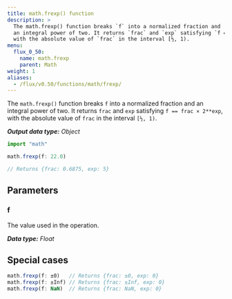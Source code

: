 ```yaml
---
title: math.frexp() function
description: >
  The math.frexp() function breaks `f` into a normalized fraction and
  an integral power of two. It returns `frac` and `exp` satisfying `f == frac × 2**exp`,
  with the absolute value of `frac` in the interval [½, 1).
menu:
  flux_0_50:
    name: math.frexp
    parent: Math
weight: 1
aliases:
  - /flux/v0.50/functions/math/frexp/
---
```


The `math.frexp()` function breaks `f` into a normalized fraction and an integral power of two.
It returns `frac` and `exp` satisfying `f == frac × 2**exp`, with the absolute value
of `frac` in the interval `[½, 1)`.

_**Output data type:** Object_

```js
import "math"

math.frexp(f: 22.0)

// Returns {frac: 0.6875, exp: 5}
```

## Parameters

### f
The value used in the operation.

_**Data type:** Float_

## Special cases
```js
math.frexp(f: ±0)   // Returns {frac: ±0, exp: 0}
math.frexp(f: ±Inf) // Returns {frac: ±Inf, exp: 0}
math.frexp(f: NaN)  // Returns {frac: NaN, exp: 0}
```
